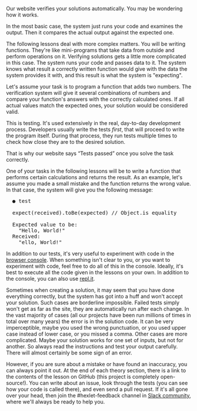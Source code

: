 
Our website verifies your solutions automatically. You may be wondering how it works.

In the most basic case, the system just runs your code and examines the output. Then it compares the actual output against the expected one.

The following lessons deal with more complex matters. You will be writing functions. They're like mini-programs that take data from outside and perform operations on it. Verifying solutions gets a little more complicated in this case. The system runs your code and passes data to it. The system knows what result a correctly written function would give with the data the system provides it with, and this result is what the system is "expecting".

Let's assume your task is to program a function that adds two numbers. The verification system will give it several combinations of numbers and compare your function's answers with the correctly calculated ones. If all actual values match the expected ones, your solution would be considered valid.

This is testing. It's used extensively in the real, day-to-day development process. Developers usually write the tests _first_, that will proceed to write the program itself. During that process, they run tests multiple times to check how close they are to the desired solution.

That is why our website says “Tests passed” once you solve the task correctly.

One of your tasks in the following lessons will be to write a function that performs certain calculations and returns the result. As an example, let's assume you made a small mistake and the function returns the wrong value. In that case, the system will give you the following message:

<pre class='hexlet-basics-output'>
  ● test

  expect(received).toBe(expected) // Object.is equality

  Expected value to be:
    "Hello, World!"
  Received:
    "ello, World!"
</pre>

In addition to our tests, it's very useful to experiment with code in the [browser console](https://developer.mozilla.org/en-US/docs/Tools/Browser_Console). When something isn't clear to you, or you want to experiment with code, feel free to do all of this in the console. Ideally, it's best to execute all the code given in the lessons on your own. In addition to the console, you can also use [repl.it](https://repl.it/languages/javascript).

Sometimes when creating a solution, it may seem that you have done everything correctly, but the system has got into a huff and won't accept your solution. Such cases are borderline impossible. Failed tests simply won't get as far as the site, they are automatically run after each change. In the vast majority of cases (all our projects have been run millions of times in total over many years) the error is in the solution code. It can be very imperceptible, maybe you used the wrong punctuation, or you used upper case instead of lower case, or you missed a comma. Other cases are more complicated. Maybe your solution works for one set of inputs, but not for another. So always read the instructions and test your output carefully. There will almost certainly be some sign of an error.

However, if you are sure about a mistake or have found an inaccuracy, you can always point it out. At the end of each theory section, there is a link to the contents of the lesson on GitHub (this project is completely open-source!). You can write about an issue, look through the tests (you can see how your code is called there), and even send a pull request. If it's all gone over your head, then join the #hexlet-feedback channel in [Slack community](https://slack.hexlet.io/), where we'll always be ready to help you.
